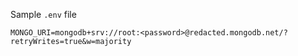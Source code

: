 Sample `.env` file
```
MONGO_URI=mongodb+srv://root:<password>@redacted.mongodb.net/?retryWrites=true&w=majority
```